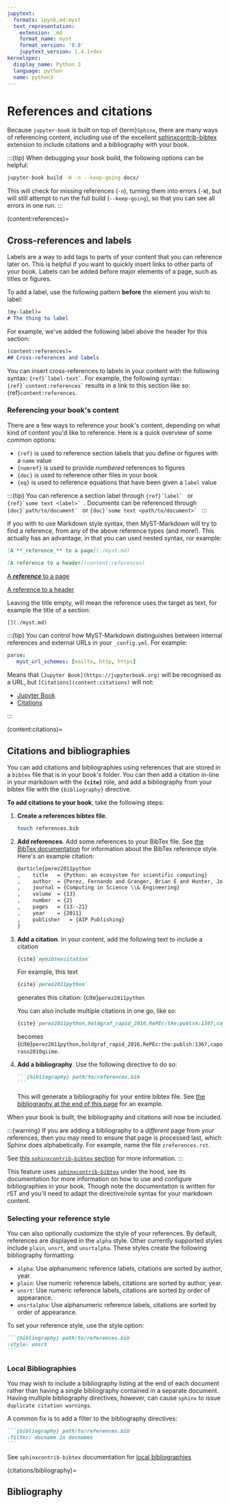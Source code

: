```yaml
---
jupytext:
  formats: ipynb,md:myst
  text_representation:
    extension: .md
    format_name: myst
    format_version: '0.8'
    jupytext_version: 1.4.1+dev
kernelspec:
  display_name: Python 3
  language: python
  name: python3
---
```


# References and citations

Because `jupyter-book` is built on top of {term}`Sphinx`,
there are many ways of referencing content, including use of the excellent
[sphinxcontrib-bibtex](https://sphinxcontrib-bibtex.readthedocs.io/en/latest/)
extension to include citations and a bibliography with your book.

:::{tip}
When debugging your book build, the following options can be helpful:

```bash
jupyter-book build -W -n --keep-going docs/
```

This will check for missing references (`-n`), turning them into errors (`-W`),
but will still attempt to run the full build (`--keep-going`),
so that you can see all errors in one run.
:::

(content:references)=
## Cross-references and labels

Labels are a way to add tags to parts of your content that you can reference
later on. This is helpful if you want to quickly insert links to other
parts of your book. Labels can be added before major elements of a page,
such as titles or figures.

To add a label, use the following pattern **before** the element you wish
to label:

```md
(my-label)=
# The thing to label
```

For example, we've added the following label above the header for this section:

```md
(content:references)=
## Cross-references and labels
```

You can insert cross-references to labels in your content with the following syntax: `` {ref}`label-text` ``.
For example, the following syntax: `` {ref}`content:references` `` results in a link to this section like so: {ref}`content:references`.

### Referencing your book's content

There are a few ways to reference your book's content, depending on what kind of
content you'd like to reference. Here is a quick overview of some common options:

* `{ref}` is used to reference section labels that you define or figures with a `name` value
* `{numref}` is used to provide *numbered* references to figures
* `{doc}` is used to reference other files in your book
* `{eq}` is used to reference equations that have been given a `label` value

:::{tip}
You can reference a section label through ``{ref}`label` `` or ``{ref}`some text <label>` ``.
Documents can be referenced through ``{doc}`path/to/document` `` or ``{doc}`some text <path/to/document>` ``
:::

If you with to use Markdown style syntax, then MyST-Markdown will try to find a reference,
from any of the above reference types (and more!).
This actually has an advantage, in that you can used nested syntax, ror example:

```md
[A **_reference_** to a page](./myst.md)

[A reference to a header](content:references)
```

[A **_reference_** to a page](./myst.md)

[A reference to a header](content:references)

Leaving the title empty, will mean the reference uses the target as text, for example the title of a section:

```md
[](./myst.md)
```

[](./myst.md)

:::{tip}
You can control how MyST-Markdown distinguishes between internal references and external URLs in your `_config.yml`.
For example:

```yaml
parse:
   myst_url_schemes: [mailto, http, https]
```

Means that `[Jupyter Book](https://jupyterbook.org)` will be recognised as a URL, but `[Citations](content:citations)` will not:

* [Jupyter Book](https://jupyterbook.org)
* [Citations](content:citations)

:::

(content:citations)=
## Citations and bibliographies

You can add citations and bibliographies using references that are stored in a `bibtex` file that is in your book's folder. You can then add a citation in-line in your markdown with the **`{cite}`** role, and add a bibliography from your bibtex file with the `{bibliography}` directive.

**To add citations to your book**, take the following steps:

1. **Create a references bibtex file**.

   ```bash
   touch references.bib
   ```

2. **Add references**. Add some references to your BibTex file. See
   [the BibTex documentation](http://www.bibtex.org/Using/) for information about
   the BibTex reference style. Here's an example citation:

   ```latex
   @article{perez2011python
   ,	title	= {Python: an ecosystem for scientific computing}
   ,	author	= {Perez, Fernando and Granger, Brian E and Hunter, John D}
   ,	journal	= {Computing in Science \\& Engineering}
   ,	volume	= {13}
   ,	number	= {2}
   ,	pages	= {13--21}
   ,	year	= {2011}
   ,	publisher	= {AIP Publishing}
   }
   ```

3. **Add a citation**. In your content, add the following text to include a citation

   ```md
   {cite}`mybibtexcitation`
   ```

   For example, this text

   ```md
   {cite}`perez2011python`
   ```

   generates this citation: {cite}`perez2011python`

   You can also include multiple citations in one go, like so:

   ```md
   {cite}`perez2011python,holdgraf_rapid_2016,RePEc:the:publsh:1367,caporaso2010qiime`
   ```

   becomes {cite}`perez2011python,holdgraf_rapid_2016,RePEc:the:publsh:1367,caporaso2010qiime`.

4. **Add a bibliography**. Use the following directive to do so:

   ````md
   ```{bibliography} path/to/references.bib
   ```
   ````

   This will generate a bibliography for your entire bibtex file. See
   [the bibliography at the end of this page](citations/bibliography) for an example.

When your book is built, the bibliography and citations will now be included.

:::{warning}
If you are adding a bibliography to a *different* page from your references, then
you may need to ensure that page is processed last, which Sphinx does alphabetically.
For example, name the file `zreferences.rst`.

See [this `sphinxcontrib-bibtex` section](https://sphinxcontrib-bibtex.readthedocs.io/en/latest/usage.html#unresolved-citations-across-documents)
for more information.
:::

This feature uses [`sphinxcontrib-bibtex`](https://sphinxcontrib-bibtex.readthedocs.io/en/latest/usage.html#roles-and-directives)
under the hood, see its documentation for more information on how to use and configure
bibliographies in your book. Though note the documentation
is written for rST and you'll need to adapt the directive/role syntax for your
markdown content.

### Selecting your reference style

You can also optionally customize the style of your references.
By default, references are displayed in the `alpha` style.
Other currently supported styles include `plain`, `unsrt`, and `unsrtalpha`.
These styles create the following bibliography formatting:

* `alpha`: Use alphanumeric reference labels, citations are sorted by author, year.
* `plain`: Use numeric reference labels, citations are sorted by author, year.
* `unsrt`: Use numeric reference labels, citations are sorted by order of appearance.
* `unsrtalpha`: Use alphanumeric reference labels, citations are sorted by order of appearance.

To set your reference style, use the style option:

````md
```{bibliography} path/to/references.bib
:style: unsrt
```
````

### Local Bibliographies

You may wish to include a bibliography listing at the end of each document
rather than having a single bibliography contained in a separate document.
Having multiple bibliography directives, however, can cause `sphinx` to issue
`duplicate citation warnings`.

A common fix is to add a filter to the bibliography directives:

````md
```{bibliography} path/to/references.bib
:filter: docname in docnames
```
````

See `sphinxcontrib-bibtex` documentation for [local bibliographies](https://sphinxcontrib-bibtex.readthedocs.io/en/latest/usage.html#section-local-bibliographies)

(citations/bibliography)=
## Bibliography

```{bibliography} ../references.bib
```
